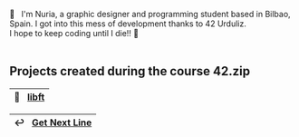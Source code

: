 👋 &nbsp; I'm Nuria, a graphic designer and programming student based in Bilbao, Spain. I got into this mess of development thanks to 42 Urduliz.<br>
I hope to keep coding until I die!! 💪 <br><br>

## Projects created during the course 42.zip

| 📖  &nbsp; [libft](https://github.com/nuriaurreta/libft)|
|:--|

| ↩️  &nbsp; [Get Next Line](https://github.com/nuriaurreta/get_next_line)|
|:--|
